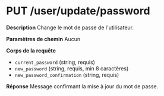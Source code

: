 # PUT /user/update/password

**Description**
Change le mot de passe de l'utilisateur.

**Paramètres de chemin**
Aucun

**Corps de la requête**
- `current_password` (string, requis)
- `new_password` (string, requis, min 8 caractères)
- `new_password_confirmation` (string, requis)

**Réponse**
Message confirmant la mise à jour du mot de passe.
